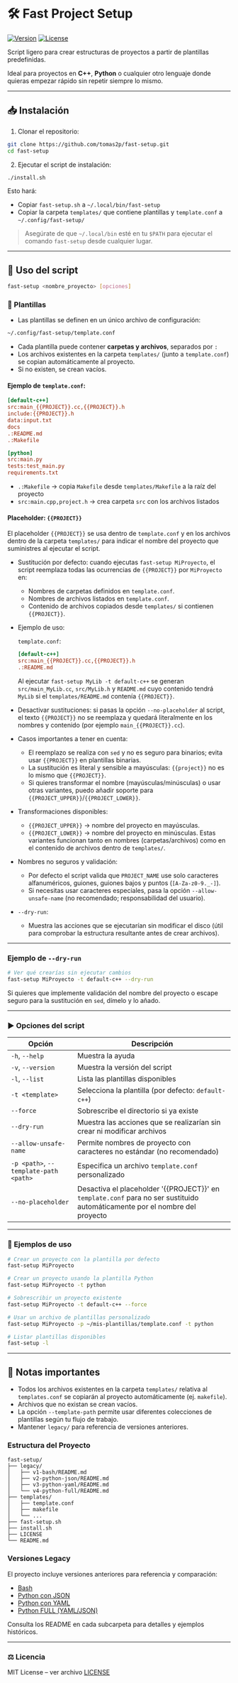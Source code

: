 # 🛠️ Fast Project Setup

[![Version](https://img.shields.io/badge/version-5.0.4-blue?style=for-the-badge)](https://github.com/tomas2p/fast-setup)
[![License](https://img.shields.io/badge/license-MIT-green?style=for-the-badge)](LICENSE)

Script ligero para crear estructuras de proyectos a partir de plantillas predefinidas.

Ideal para proyectos en **C++**, **Python** o cualquier otro lenguaje donde quieras empezar rápido sin repetir siempre lo mismo.

---

## 📥 Instalación

1. Clonar el repositorio:

```bash
git clone https://github.com/tomas2p/fast-setup.git
cd fast-setup
````

2. Ejecutar el script de instalación:

```bash
./install.sh
```

Esto hará:

* Copiar `fast-setup.sh` a `~/.local/bin/fast-setup`
* Copiar la carpeta `templates/` que contiene plantillas y `template.conf` a `~/.config/fast-setup/`

> Asegúrate de que `~/.local/bin` esté en tu `$PATH` para ejecutar el comando `fast-setup` desde cualquier lugar.

---

## 🚀 Uso del script

```bash
fast-setup <nombre_proyecto> [opciones]
```

### 🔹 Plantillas

* Las plantillas se definen en un único archivo de configuración:

```bash
~/.config/fast-setup/template.conf
```

* Cada plantilla puede contener **carpetas y archivos**, separados por `:`
* Los archivos existentes en la carpeta `templates/` (junto a `template.conf`) se copian automáticamente al proyecto.
* Si no existen, se crean vacíos.

#### Ejemplo de `template.conf`:

```ini
[default-c++]
src:main_{{PROJECT}}.cc,{{PROJECT}}.h
include:{{PROJECT}}.h
data:input.txt
docs
.:README.md
.:Makefile

[python]
src:main.py
tests:test_main.py
requirements.txt
```

* `.:Makefile` → copia `Makefile` desde `templates/Makefile` a la raíz del proyecto
* `src:main.cpp,project.h` → crea carpeta `src` con los archivos listados

#### Placeholder: `{{PROJECT}}`

El placeholder `{{PROJECT}}` se usa dentro de `template.conf` y en los archivos dentro de la carpeta `templates/` para indicar el nombre del proyecto que suministres al ejecutar el script.

- Sustitución por defecto: cuando ejecutas `fast-setup MiProyecto`, el script reemplaza todas las ocurrencias de `{{PROJECT}}` por `MiProyecto` en:
	- Nombres de carpetas definidos en `template.conf`.
	- Nombres de archivos listados en `template.conf`.
	- Contenido de archivos copiados desde `templates/` si contienen `{{PROJECT}}`.

- Ejemplo de uso:

	`template.conf`:

	```ini
	[default-c++]
	src:main_{{PROJECT}}.cc,{{PROJECT}}.h
	.:README.md
	```

	Al ejecutar `fast-setup MyLib -t default-c++` se generan `src/main_MyLib.cc`, `src/MyLib.h` y `README.md` cuyo contenido tendrá `MyLib` si el `templates/README.md` contenía `{{PROJECT}}`.

- Desactivar sustituciones: si pasas la opción `--no-placeholder` al script, el texto `{{PROJECT}}` no se reemplaza y quedará literalmente en los nombres y contenido (por ejemplo `main_{{PROJECT}}.cc`).

- Casos importantes a tener en cuenta:
	- El reemplazo se realiza con `sed` y no es seguro para binarios; evita usar `{{PROJECT}}` en plantillas binarias.
	- La sustitución es literal y sensible a mayúsculas: `{{project}}` no es lo mismo que `{{PROJECT}}`.
	- Si quieres transformar el nombre (mayúsculas/minúsculas) o usar otras variantes, puedo añadir soporte para `{{PROJECT_UPPER}}`/`{{PROJECT_LOWER}}`.

- Transformaciones disponibles:
	- `{{PROJECT_UPPER}}` → nombre del proyecto en mayúsculas.
	- `{{PROJECT_LOWER}}` → nombre del proyecto en minúsculas.
	Estas variantes funcionan tanto en nombres (carpetas/archivos) como en el contenido de archivos dentro de `templates/`.

- Nombres no seguros y validación:
	- Por defecto el script valida que `PROJECT_NAME` use solo caracteres alfanuméricos, guiones, guiones bajos y puntos (`[A-Za-z0-9._-]`).
	- Si necesitas usar caracteres especiales, pasa la opción `--allow-unsafe-name` (no recomendado; responsabilidad del usuario).

- `--dry-run`:
	- Muestra las acciones que se ejecutarían sin modificar el disco (útil para comprobar la estructura resultante antes de crear archivos).

---

### Ejemplo de `--dry-run`

```bash
# Ver qué crearías sin ejecutar cambios
fast-setup MiProyecto -t default-c++ --dry-run
```

Si quieres que implemente validación del nombre del proyecto o escape seguro para la sustitución en `sed`, dímelo y lo añado.

---

### ▶️ Opciones del script

| Opción                                | Descripción                                                                                                                 |
| ------------------------------------- | --------------------------------------------------------------------------------------------------------------------------- |
| `-h`, `--help`                        | Muestra la ayuda                                                                                                            |
| `-v`, `--version`                     | Muestra la versión del script                                                                                               |
| `-l`, `--list`                        | Lista las plantillas disponibles                                                                                            |
| `-t <template>`                       | Selecciona la plantilla (por defecto: `default-c++`)                                                                        |
| `--force`                             | Sobrescribe el directorio si ya existe                                                                                      |
| `--dry-run`                           | Muestra las acciones que se realizarían sin crear ni modificar archivos                                                     |
| `--allow-unsafe-name`                 | Permite nombres de proyecto con caracteres no estándar (no recomendado)                                                     |
| `-p <path>`, `--template-path <path>` | Especifica un archivo `template.conf` personalizado                                                                         |
| `--no-placeholder`                    | Desactiva el placeholder '{{PROJECT}}' en `template.conf` para no ser sustituido automáticamente por el nombre del proyecto |

---

### 📌 Ejemplos de uso

```bash
# Crear un proyecto con la plantilla por defecto
fast-setup MiProyecto

# Crear un proyecto usando la plantilla Python
fast-setup MiProyecto -t python

# Sobrescribir un proyecto existente
fast-setup MiProyecto -t default-c++ --force

# Usar un archivo de plantillas personalizado
fast-setup MiProyecto -p ~/mis-plantillas/template.conf -t python

# Listar plantillas disponibles
fast-setup -l
```

---

## 📝 Notas importantes

* Todos los archivos existentes en la carpeta `templates/` relativa al `templates.conf` se copiarán al proyecto automáticamente (ej. `makefile`).
* Archivos que no existan se crean vacíos.
* La opción `--template-path` permite usar diferentes colecciones de plantillas según tu flujo de trabajo.
* Mantener `legacy/` para referencia de versiones anteriores.

### Estructura del Proyecto

```
fast-setup/
├── legacy/
│   ├── v1-bash/README.md
│   ├── v2-python-json/README.md
│   ├── v3-python-yaml/README.md
│   └── v4-python-full/README.md
├── templates/
│   ├── template.conf
│   ├── makefile
│   └── ...
├── fast-setup.sh
├── install.sh
├── LICENSE
└── README.md
```

### Versiones Legacy

El proyecto incluye versiones anteriores para referencia y comparación:
- [Bash](legacy/v1-bash/README.md)
- [Python con JSON](legacy/v2-python-json/README.md)
- [Python con YAML](legacy/v3-python-yaml/README.md)
- [Python FULL (YAML/JSON)](legacy/v4-python-full/README.md)

Consulta los README en cada subcarpeta para detalles y ejemplos históricos.

---

### ⚖️ Licencia

MIT License – ver archivo [LICENSE](LICENSE)